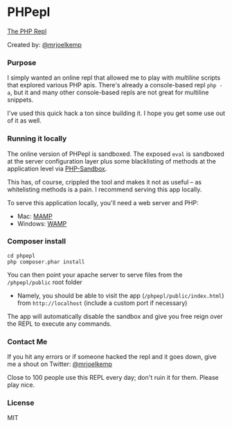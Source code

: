 PHPepl
======

[The PHP Repl](http://phpepl.cloudcontrolled.com/)

Created by: [@mrjoelkemp](http://www.twitter.com/mrjoelkemp)

### Purpose

I simply wanted an online repl that allowed me to
play with *multiline* scripts that explored various PHP apis.
There's already a console-based repl `php -a`, but it and many other
console-based repls are not great for multiline snippets.

I've used this quick hack a ton since building it. I hope you get some use out of it as well.

### Running it locally

The online version of PHPepl is sandboxed. The exposed `eval` is sandboxed at the server configuration layer
plus some blacklisting of methods at the application level via [PHP-Sandbox](https://github.com/fieryprophet/php-sandbox).

This has, of course, crippled the tool and makes it not as useful – as whitelisting methods is a pain.
I recommend serving this app locally.

To serve this application locally, you'll need a web server and PHP:

* Mac: [MAMP](http://www.mamp.info/en/index.html)
* Windows: [WAMP](http://www.wampserver.com/en/)

### Composer install

    cd phpepl
    php composer.phar install

You can then point your apache server to serve files from the `/phpepl/public` root folder

* Namely, you should be able to visit the app (`/phpepl/public/index.html`) from `http://localhost` (include a custom port if necessary)

The app will automatically disable the sandbox and give you free reign over the REPL to
execute any commands.

### Contact Me

If you hit any errors or if someone hacked the repl and it goes down, give
me a shout on Twitter: [@mrjoelkemp](https://twitter.com/mrjoelkemp)

Close to 100 people use this REPL every day; don't ruin it for them. Please play nice.

### License

MIT